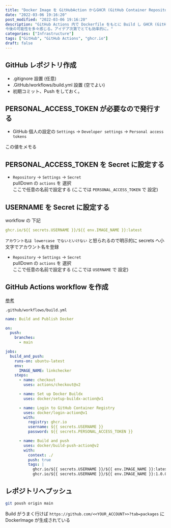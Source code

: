 ```yaml
---
title: "Docker Image を GitHubAction からGHCR (GitHub Container Repository) へPush"
date: "2022-03-06 19:16:20"
post_modified: "2022-03-06 19:16:20"
description: "GitHub Actions 内で Dockerfile をもとに Build し GHCR (GitHub Container Repository) へPush。
今後の可能性を多々感じる。アイデア次第でとても効率的に。"
categories: ["Infrastructure"]
tags: ["GitHub", "GitHub Actions", "ghcr.io"]
draft: false
---
```


## GitHub レポジトリ作成

- .gitignore 設置 (任意)
- .GitHub/workflows/build.yml 設置 (空でよい)
- 初期コミット、Push をしておく。

## PERSONAL_ACCESS_TOKEN が必要なので発行する

- GitHub 個人の設定の `Settings` -> `Developer settings` -> `Personal access tokens`

この値をメモる

## PERSONAL_ACCESS_TOKEN を Secret に設定する

- `Repository` -> `Settings` -> `Secret`  
  pullDown の `actions` を 選択  
  ここで任意の名前で設定する (ここでは `PERSONAL_ACCESS_TOKEN` で 設定)

## USERNAME を Secret に設定する

workflow の 下記

```yml
ghcr.io/${{ secrets.USERNAME }}/${{ env.IMAGE_NAME }}:latest
```

`アカウント名は lowercase でないといけない` と怒られるので明示的に secrets へ小文字でアカウント名を登録

- `Repository` -> `Settings` -> `Secret`  
  pullDown の `actions` を 選択  
  ここで任意の名前で設定する (ここでは `USERNAME` で 設定)

## GitHub Actions workflow を作成

[参考](https://qiita.com/kawakawaryuryu/items/b0291c1bc1141a535263)

`.github/workflows/build.yml`

```yml
name: Build and Publish Docker

on:
  push:
    branches:
      - main

jobs:
  build_and_push:
    runs-on: ubuntu-latest
    env:
      IMAGE_NAME: linkchecker
    steps:
      - name: checkout
        uses: actions/checkout@v2

      - name: Set up Docker Buildx
        uses: docker/setup-buildx-action@v1

      - name: Login to GitHub Container Registry
        uses: docker/login-action@v1
        with:
          registry: ghcr.io
          username: ${{ secrets.USERNAME }}
          password: ${{ secrets.PERSONAL_ACCESS_TOKEN }}

      - name: Build and push
        uses: docker/build-push-action@v2
        with:
          context: ./
          push: true
          tags: |
            ghcr.io/${{ secrets.USERNAME }}/${{ env.IMAGE_NAME }}:latest
            ghcr.io/${{ secrets.USERNAME }}/${{ env.IMAGE_NAME }}:1.0.0

```

## レポジトリへプッシュ

```bash
git poush origin main
```

Build がうまく行けば `https://github.com/<<YOUR_ACCOUNT>>?tab=packages` に DockerImage が生成されている
